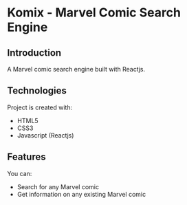 # Komix - Marvel Comic Search Engine #


## Introduction ##
A Marvel comic search engine built with Reactjs.

## Technologies ##
Project is created with:
* HTML5
* CSS3
* Javascript (Reactjs)

## Features ##
You can:
* Search for any Marvel comic
* Get information on any existing Marvel comic

